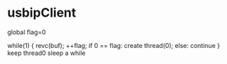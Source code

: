 # usbipClient
global flag=0

while(1) {
    revc(buf);
    ++flag;
    if 0 == flag:
        create thread(0);
    else:
        continue
}
keep thread0 sleep a while
